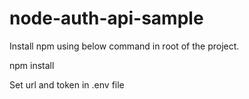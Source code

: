 # node-auth-api-sample

Install npm using below command in root of the project.

npm install

Set url and token in .env file
